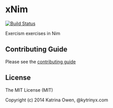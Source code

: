 # xNim

[![Build Status](https://travis-ci.org/exercism/xnim.png?branch=master)](https://travis-ci.org/exercism/xnim)

Exercism exercises in Nim

## Contributing Guide

Please see the [contributing guide](https://github.com/exercism/x-api/blob/master/CONTRIBUTING.md#the-exercise-data)

## License

The MIT License (MIT)

Copyright (c) 2014 Katrina Owen, @kytrinyx.com
